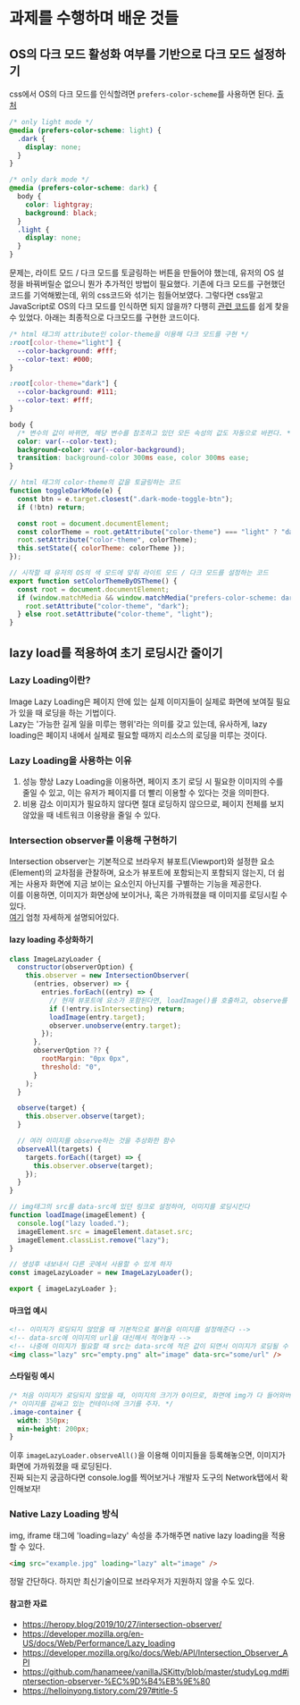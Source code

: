 # 과제를 수행하며 배운 것들

## OS의 다크 모드 활성화 여부를 기반으로 다크 모드 설정하기

css에서 OS의 다크 모드를 인식할려면 `prefers-color-scheme`를 사용하면 된다. [출처](https://studiomeal.com/archives/1053)

```css
/* only light mode */
@media (prefers-color-scheme: light) {
  .dark {
    display: none;
  }
}

/* only dark mode */
@media (prefers-color-scheme: dark) {
  body {
    color: lightgray;
    background: black;
  }
  .light {
    display: none;
  }
}
```

문제는, 라이트 모드 / 다크 모드를 토글링하는 버튼을 만들어야 했는데, 유저의 OS 설정을 바꿔버릴순 없으니 뭔가 추가적인 방법이 필요했다. 기존에 다크 모드를 구현했던 코드를 기억해봤는데, 위의 css코드와 섞기는 힘들어보였다. 그렇다면 css말고 JavaScript로 OS의 다크 모드를 인식하면 되지 않을까? 다행히 [관련 코드](https://jeycon.tistory.com/3)를 쉽게 찾을 수 있었다. 아래는 최종적으로 다크모드를 구현한 코드이다.

```css
/* html 태그의 attribute인 color-theme을 이용해 다크 모드를 구현 */
:root[color-theme="light"] {
  --color-background: #fff;
  --color-text: #000;
}

:root[color-theme="dark"] {
  --color-background: #111;
  --color-text: #fff;
}

body {
  /* 변수의 값이 바뀌면, 해당 변수를 참조하고 있던 모든 속성의 값도 자동으로 바뀐다. */
  color: var(--color-text);
  background-color: var(--color-background);
  transition: background-color 300ms ease, color 300ms ease;
}
```

```js
// html 태그의 color-theme의 값을 토글링하는 코드
function toggleDarkMode(e) {
  const btn = e.target.closest(".dark-mode-toggle-btn");
  if (!btn) return;

  const root = document.documentElement;
  const colorTheme = root.getAttribute("color-theme") === "light" ? "dark" : "light";
  root.setAttribute("color-theme", colorTheme);
  this.setState({ colorTheme: colorTheme });
});
```

```js
// 시작할 때 유저의 OS의 색 모드에 맞춰 라이트 모드 / 다크 모드를 설정하는 코드
export function setColorThemeByOSTheme() {
  const root = document.documentElement;
  if (window.matchMedia && window.matchMedia("prefers-color-scheme: dark").matches) {
    root.setAttribute("color-theme", "dark");
  } else root.setAttribute("color-theme", "light");
}
```

## lazy load를 적용하여 초기 로딩시간 줄이기

### Lazy Loading이란?

Image Lazy Loading은 페이지 안에 있는 실제 이미지들이 실제로 화면에 보여질 필요가 있을 때 로딩을 하는 기법이다.  
Lazy는 '가능한 길게 일을 미루는 행위'라는 의미를 갖고 있는데, 유사하게, lazy loading은 페이지 내에서 실제로 필요할 때까지 리소스의 로딩을 미루는 것이다.

### Lazy Loading을 사용하는 이유

1. 성능 향상
   Lazy Loading을 이용하면, 페이지 초기 로딩 시 필요한 이미지의 수를 줄일 수 있고, 이는 유저가 페이지를 더 빨리 이용할 수 있다는 것을 의미한다.
2. 비용 감소
   이미지가 필요하지 않다면 절대 로딩하지 않으므로, 페이지 전체를 보지 않았을 때 네트워크 이용량을 줄일 수 있다.

### Intersection observer를 이용해 구현하기

Intersection observer는 기본적으로 브라우저 뷰포트(Viewport)와 설정한 요소(Element)의 교차점을 관찰하며, 요소가 뷰포트에 포함되는지 포함되지 않는지, 더 쉽게는 사용자 화면에 지금 보이는 요소인지 아닌지를 구별하는 기능을 제공한다.  
이를 이용하면, 이미지가 화면상에 보이거나, 혹은 가까워졌을 때 이미지를 로딩시킬 수 있다.  
[여기](https://heropy.blog/2019/10/27/intersection-observer/) 엄청 자세하게 설명되어있다.

#### lazy loading 추상화하기

```js
class ImageLazyLoader {
  constructor(observerOption) {
    this.observer = new IntersectionObserver(
      (entries, observer) => {
        entries.forEach((entry) => {
          // 현재 뷰포트에 요소가 포함된다면, loadImage()를 호출하고, observe를 해제한다
          if (!entry.isIntersecting) return;
          loadImage(entry.target);
          observer.unobserve(entry.target);
        });
      },
      observerOption ?? {
        rootMargin: "0px 0px",
        threshold: "0",
      }
    );
  }

  observe(target) {
    this.observer.observe(target);
  }

  // 여러 이미지를 observe하는 것을 추상화한 함수
  observeAll(targets) {
    targets.forEach((target) => {
      this.observer.observe(target);
    });
  }
}

// img태그의 src를 data-src에 있던 링크로 설정하여, 이미지를 로딩시킨다
function loadImage(imageElement) {
  console.log("lazy loaded.");
  imageElement.src = imageElement.dataset.src;
  imageElement.classList.remove("lazy");
}

// 생성후 내보내서 다른 곳에서 사용할 수 있게 하자
const imageLazyLoader = new ImageLazyLoader();

export { imageLazyLoader };
```

#### 마크업 예시

```html
<!-- 이미지가 로딩되지 않았을 때 기본적으로 불러올 이미지를 설정해준다 -->
<!-- data-src에 이미지의 url을 대신해서 적어놓자 -->
<!-- 나중에 이미지가 필요할 때 src는 data-src에 적은 값이 되면서 이미지가 로딩될 수 있다 -->
<img class="lazy" src="empty.png" alt="image" data-src="some/url" />
```

#### 스타일링 예시

```css
/* 처음 이미지가 로딩되지 않았을 때, 이미지의 크기가 0이므로, 화면에 img가 다 들어와버린다. */
/* 이미지를 감싸고 있는 컨테이너에 크기를 주자. */
.image-container {
  width: 350px;
  min-height: 200px;
}
```

이후 `imageLazyLoader.observeAll()`을 이용해 이미지들을 등록해놓으면, 이미지가 화면에 가까워졌을 때 로딩된다.  
진짜 되는지 궁금하다면 console.log를 찍어보거나 개발자 도구의 Network탭에서 확인해보자!

### Native Lazy Loading 방식

img, iframe 태그에 'loading=lazy' 속성을 추가해주면 native lazy loading을 적용할 수 있다.

```html
<img src="example.jpg" loading="lazy" alt="image" />
```

정말 간단하다. 하지만 최신기술이므로 브라우저가 지원하지 않을 수도 있다.

#### 참고한 자료

- https://heropy.blog/2019/10/27/intersection-observer/
- https://developer.mozilla.org/en-US/docs/Web/Performance/Lazy_loading
- https://developer.mozilla.org/ko/docs/Web/API/Intersection_Observer_API
- https://github.com/hanameee/vanillaJSKitty/blob/master/studyLog.md#intersection-observer-%EC%9D%B4%EB%9E%80
- https://helloinyong.tistory.com/297#title-5
